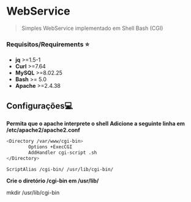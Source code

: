 # WebService
> Simples WebService implementado em Shell Bash (CGI)

### Requisitos/Requirements :star:
* **jq**    >=1.5-1  <br/>  
* **Curl**  >=7.64      <br/>
* **MySQL** >=8.02.25 <br/>
* **Bash**  >= 5.0 <br/>
* **Apache**  >=2.4.38 <br/>


## Configurações:computer:
**Permita que o apache interprete o shell**
**Adicione a seguinte linha em /etc/apache2/apache2.conf**
```bash
<Directory /var/www/cgi-bin>
        Options +ExecCGI
        AddHandler cgi-script .sh
</Directory>

ScriptAlias /cgi-bin/ /usr/lib/cgi-bin/

```
**Crie o diretório /cgi-bin em /usr/lib/**

mkdir /usr/lib/cgi-bin
